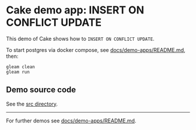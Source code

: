 # Cake demo app: INSERT ON CONFLICT UPDATE

This demo of Cake shows how to `INSERT ON CONFLICT UPDATE`.

To start postgres via docker compose, see
[docs/demo-apps/README.md](../../README.md#Installing-prerequisites), then:

```shell
gleam clean
gleam run
```

## Demo source code

See the [src directory](https://github.com/inoas/gleam-cake/blob/main/docs/demo-apps/demos/06_insert_on_conflict_update/src/).

---

For further demos see [docs/demo-apps/README.md](../../README.md#available-demos).
